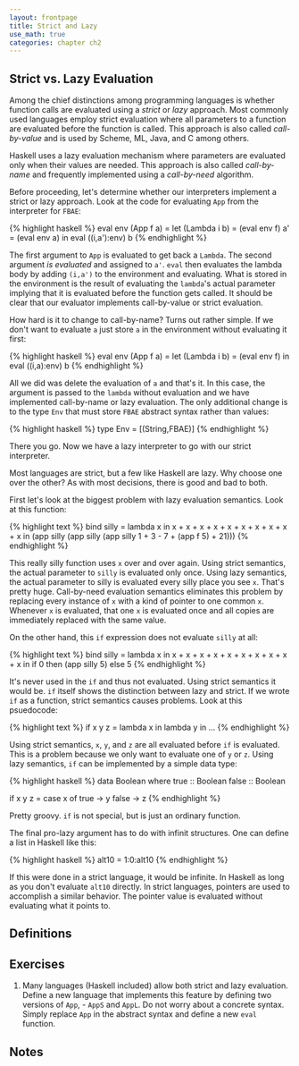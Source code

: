 ```yaml
---
layout: frontpage
title: Strict and Lazy
use_math: true
categories: chapter ch2
---
```


## Strict vs. Lazy Evaluation

Among the chief distinctions among programming languages is whether function calls are evaluated using a _strict_ or _lazy_ approach.  Most commonly used languages employ strict evaluation where all parameters to a function are evaluated before the function is called.  This approach is also called _call-by-value_ and is used by Scheme, ML, Java, and C among others.

Haskell uses a lazy evaluation mechanism where parameters are evaluated only when their values are needed.  This approach is also called _call-by-name_ and frequently implemented using a _call-by-need_ algorithm.

Before proceeding, let's determine whether our interpreters implement a strict or lazy approach.  Look at the code for evaluating `App` from the interpreter for `FBAE`:

{% highlight haskell %}
eval env (App f a) = let (Lambda i b) = (eval env f)
                         a' = (eval env a)
                     in eval ((i,a'):env) b
{% endhighlight %}

The first argument to `App` is evaluated to get back a `Lambda`.  The second argument _is evaluated_ and assigned to `a'`.  `eval` then evaluates the lambda body by adding `(i,a')` to the environment and evaluating.  What is stored in the environment is the result of evaluating the `lambda`'s actual parameter implying that it is evaluated before the function gets called.  It should be clear that our evaluator implements call-by-value or strict evaluation.

How hard is it to change to call-by-name?  Turns out rather simple.  If we don't want to evaluate `a` just store `a` in the environment without evaluating it first:

{% highlight haskell %}
eval env (App f a) = let (Lambda i b) = (eval env f)
                     in eval ((i,a):env) b
{% endhighlight %}

All we did was delete the evaluation of `a` and that's it.  In this case, the argument is passed to the `lambda` without evaluation and we have implemented call-by-name or lazy evaluation.  The only additional change is to the type `Env` that must store `FBAE` abstract syntax rather than values:

{% highlight haskell %}
type Env = [(String,FBAE)]
{% endhighlight %}

There you go.  Now we have a lazy interpreter to go with our strict interpreter.

Most languages are strict, but a few like Haskell are lazy.  Why choose one over the other?  As with most decisions, there is good and bad to both.

First let's look at the biggest problem with lazy evaluation semantics.  Look at this function:

{% highlight text %}
bind silly = lambda x in x + x + x + x + x + x + x + x + x + x in
  (app silly (app silly (app silly 1 + 3 - 7 + (app f 5) + 21)))
{% endhighlight %}

This really silly function uses `x` over and over again.  Using strict semantics, the actual parameter to `silly` is evaluated only once.  Using lazy semantics, the actual parameter to silly is evaluated every silly place you see `x`.  That's pretty huge.  Call-by-need evaluation semantics eliminates this problem by replacing every instance of `x` with a kind of pointer to one common `x`.  Whenever `x` is evaluated, that one `x` is evaluated once and all copies are immediately replaced with the same value.

On the other hand, this `if` expression does not evaluate `silly` at all:

{% highlight text %}
bind silly = lambda x in x + x + x + x + x + x + x + x + x + x in
  if 0 then (app silly 5) else 5
{% endhighlight %}

It's never used in the `if` and thus not evaluated.  Using strict semantics it would be.  `if` itself shows the distinction between lazy and strict.  If we wrote `if` as a function, strict semantics causes problems.  Look at this psuedocode:

{% highlight text %}
if x y z = lambda x in lambda y in ...
{% endhighlight %}

Using strict semantics, `x`, `y`, and `z` are all evaluated before `if` is evaluated.  This is a problem because we only want to evaluate one of `y` or `z`.  Using lazy semantics, `if` can be implemented by a simple data type:

{% highlight haskell %}
data Boolean where
  true :: Boolean
  false :: Boolean

if x y z = case x of
             true -> y
             false -> z
{% endhighlight %}

Pretty groovy.  `if` is not special, but is just an ordinary function.

The final pro-lazy argument has to do with infinit structures.  One can define a list in Haskell like this:

{% highlight haskell %}
alt10 = 1:0:alt10
{% endhighlight %}

If this were done in a strict language, it would be infinite.  In Haskell as long as you don't evaluate `alt10` directly.  In strict languages, pointers are used to accomplish a similar behavior.  The pointer value is evaluated without evaluating what it points to.

## Definitions

## Exercises

1. Many languages (Haskell included) allow both strict and lazy evaluation.  Define a new language that implements this feature by defining two versions of `App`, - `AppS` and `AppL`.  Do not worry about a concrete syntax.  Simply replace `App` in the abstract syntax and define a new `eval` function.
 
## Notes
